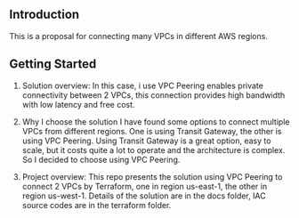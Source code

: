 ## Introduction

This is a proposal for connecting many VPCs in different AWS regions.


## Getting Started

1. Solution overview:
In this case, i use VPC Peering enables private connectivity between 2 VPCs, this connection provides high bandwidth with low latency and free cost.

2. Why I choose the solution
I have found some options to connect multiple VPCs from different regions. One is using Transit Gateway, the other is using VPC Peering. Using Transit Gateway is a great option, easy to scale, but it costs quite a lot to operate and the architecture is complex. So I decided to choose using VPC Peering.

3. Project overview:
This repo presents the solution using VPC Peering to connect 2 VPCs by Terraform, one in region us-east-1, the other in region us-west-1. Details of the solution are in the docs folder, IAC source codes are in the terraform folder.